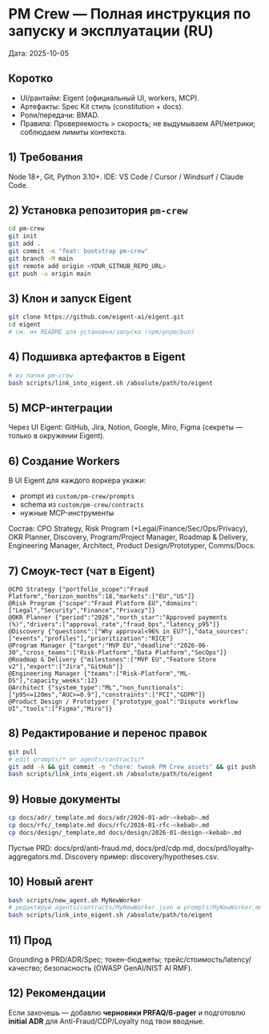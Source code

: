 # PM Crew — Полная инструкция по запуску и эксплуатации (RU)

Дата: 2025-10-05

## Коротко
- UI/рантайм: Eigent (официальный UI, workers, MCP).
- Артефакты: Spec Kit стиль (constitution + docs).
- Роли/передачи: BMAD.
- Правила: Проверяемость > скорость; не выдумываем API/метрики; соблюдаем лимиты контекста.

## 1) Требования
Node 18+, Git, Python 3.10+. IDE: VS Code / Cursor / Windsurf / Claude Code.

## 2) Установка репозитория `pm-crew`
```bash
cd pm-crew
git init
git add .
git commit -m "feat: bootstrap pm-crew"
git branch -M main
git remote add origin <YOUR_GITHUB_REPO_URL>
git push -u origin main
```

## 3) Клон и запуск Eigent
```bash
git clone https://github.com/eigent-ai/eigent.git
cd eigent
# см. их README для установки/запуска (npm/pnpm/bun)
```

## 4) Подшивка артефактов в Eigent
```bash
# из папки pm-crew
bash scripts/link_into_eigent.sh /absolute/path/to/eigent
```

## 5) MCP-интеграции
Через UI Eigent: GitHub, Jira, Notion, Google, Miro, Figma (секреты — только в окружении Eigent).

## 6) Создание Workers
В UI Eigent для каждого воркера укажи:
- prompt из `custom/pm-crew/prompts`
- schema из `custom/pm-crew/contracts`
- нужные MCP-инструменты

Состав: CPO Strategy, Risk Program (+Legal/Finance/Sec/Ops/Privacy), OKR Planner, Discovery, Program/Project Manager, Roadmap & Delivery, Engineering Manager, Architect, Product Design/Prototyper, Comms/Docs.

## 7) Смоук-тест (чат в Eigent)
```
@CPO Strategy {"portfolio_scope":"Fraud Platform","horizon_months":18,"markets":["EU","US"]}
@Risk Program {"scope":"Fraud Platform EU","domains":["Legal","Security","Finance","Privacy"]}
@OKR Planner {"period":"2026","north_star":"Approved payments (%)","drivers":["approval_rate","fraud_bps","latency_p95"]}
@Discovery {"questions":["Why approval<96% in EU?"],"data_sources":["events","profiles"],"prioritization":"RICE"}
@Program Manager {"target":"MVP EU","deadline":"2026-06-30","cross_teams":["Risk-Platform","Data Platform","SecOps"]}
@Roadmap & Delivery {"milestones":["MVP EU","Feature Store v2"],"export":["Jira","GitHub"]}
@Engineering Manager {"teams":["Risk-Platform","ML-DS"],"capacity_weeks":12}
@Architect {"system_type":"ML","non_functionals":["p95<=120ms","AUC>=0.9"],"constraints":["PCI","GDPR"]}
@Product Design / Prototyper {"prototype_goal":"Dispute workflow UI","tools":["Figma","Miro"]}
```

## 8) Редактирование и перенос правок
```bash
git pull
# edit prompts/* or agents/contracts/*
git add -A && git commit -m "chore: tweak PM Crew assets" && git push
bash scripts/link_into_eigent.sh /absolute/path/to/eigent
```

## 9) Новые документы
```bash
cp docs/adr/_template.md docs/adr/2026-01-adr-<kebab>.md
cp docs/rfc/_template.md docs/rfc/2026-01-rfc-<kebab>.md
cp docs/design/_template.md docs/design/2026-01-design-<kebab>.md
```
Пустые PRD: docs/prd/anti-fraud.md, docs/prd/cdp.md, docs/prd/loyalty-aggregators.md.
Discovery пример: discovery/hypotheses.csv.

## 10) Новый агент
```bash
bash scripts/new_agent.sh MyNewWorker
# редактируй agents/contracts/MyNewWorker.json и prompts/MyNewWorker.md
bash scripts/link_into_eigent.sh /absolute/path/to/eigent
```

## 11) Прод
Grounding в PRD/ADR/Spec; токен-бюджеты; трейс/стоимость/latency/качество; безопасность (OWASP GenAI/NIST AI RMF).

## 12) Рекомендации
Если захочешь — добавлю **черновики PRFAQ/6-pager** и подготовлю **initial ADR** для Anti-Fraud/CDP/Loyalty под твои вводные.
